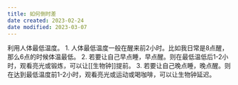 ```yaml
---
title: 如何倒时差
date created: 2023-02-24
date modified: 2023-03-07
---
```


利用人体最低温度。
	1. 人体最低温度一般在醒来前2小时。比如我日常是8点醒，那么6点的时候体温最低。
	2. 若要让自己早点睡，早点醒。则在最低温低后1-2小时，观看亮光或锻炼，可以让[[生物钟]]提前。
	3. 若要让自己晚点睡，晚点醒。则在达到最低温度前1-2小时，观看亮光或运动或喝咖啡，可以让生物钟延迟。
